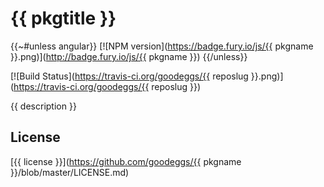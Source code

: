 # {{ pkgtitle }}

{{~#unless angular}}
[![NPM version](https://badge.fury.io/js/{{ pkgname }}.png)](http://badge.fury.io/js/{{ pkgname }})
{{/unless}}

[![Build Status](https://travis-ci.org/goodeggs/{{ reposlug }}.png)](https://travis-ci.org/goodeggs/{{ reposlug }})

{{ description }}

## License

[{{ license }}](https://github.com/goodeggs/{{ pkgname }}/blob/master/LICENSE.md)

